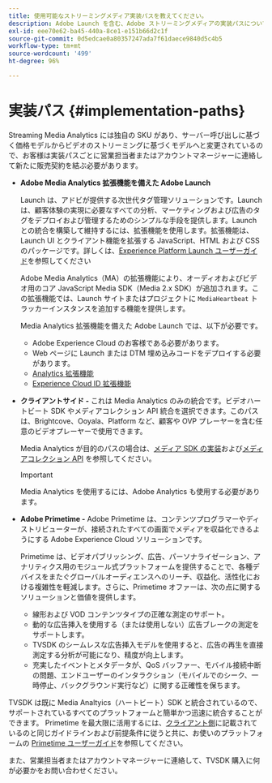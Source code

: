 ```yaml
---
title: 使用可能なストリーミングメディア実装パスを教えてください。
description: Adobe Launch を含む、Adobe ストリーミングメディアの実装パスについて説明します。
exl-id: eee70e62-ba45-440a-8ce1-e151b66d2c1f
source-git-commit: 0d5edcae0a80357247ada7f61daece9840d5c4b5
workflow-type: tm+mt
source-wordcount: '499'
ht-degree: 96%

---
```


# 実装パス {#implementation-paths}

Streaming Media Analytics には独自の SKU があり、サーバー呼び出しに基づく価格モデルからビデオのストリーミングに基づくモデルへと変更されているので、お客様は実装パスごとに営業担当者またはアカウントマネージャーに連絡して新たに販売契約を結ぶ必要があります。

* **Adobe Media Analytics 拡張機能を備えた Adobe Launch**

   Launch は、アドビが提供する次世代タグ管理ソリューションです。Launch は、顧客体験の実現に必要なすべての分析、マーケティングおよび広告のタグをデプロイおよび管理するためのシンプルな手段を提供します。Launch との統合を構築して維持するには、拡張機能を使用します。拡張機能は、Launch UI とクライアント機能を拡張する JavaScript、HTML および CSS のパッケージです。詳しくは、[Experience Platform Launch ユーザーガイド](https://docs.adobe.com/content/help/ja-JP/experience-cloud/user-guides/home.translate.html)を参照してください

   Adobe Media Analytics（MA）の拡張機能により、オーディオおよびビデオ用のコア JavaScript Media SDK（Media 2.x SDK）が追加されます。この拡張機能では、Launch サイトまたはプロジェクトに `MediaHeartbeat` トラッカーインスタンスを追加する機能を提供します。

   Media Analytics 拡張機能を備えた Adobe Launch では、以下が必要です。
   * Adobe Experience Cloud のお客様である必要があります。
   * Web ページに Launch または DTM 埋め込みコードをデプロイする必要があります。
   * [Analytics 拡張機能](https://experienceleague.adobe.com/docs/launch/using/extensions-ref/adobe-extension/analytics-extension/overview.html)
   * [Experience Cloud ID 拡張機能](https://experienceleague.adobe.com/docs/launch/using/extensions-ref/adobe-extension/id-service-extension/overview.html)


* **クライアントサイド -** これは Media Analytics のみの統合です。ビデオハートビート SDK やメディアコレクション API 統合を選択できます。このパスは、Brightcove、Ooyala、Platform など、顧客や OVP プレーヤーを含む任意のビデオプレーヤーで使用できます。

   Media Analytics が目的のパスの場合は、[メディア SDK の実装](/help/sdk-implement/setup/setup-overview.md)および[メディアコレクション API](/help/media-collection-api/mc-api-overview.md) を参照してください。

   >[!IMPORTANT]
   >
   >Media Analytics を使用するには、Adobe Analytics も使用する必要があります。

* **Adobe Primetime -** Adobe Primetime は、コンテンツプログラマーやディストリビューターが、接続されたすべての画面でメディアを収益化できるようにする Adobe Experience Cloud ソリューションです。

   Primetime は、ビデオパブリッシング、広告、パーソナライゼーション、アナリティクス用のモジュール式プラットフォームを提供することで、各種デバイスをまたぐグローバルオーディエンスへのリーチ、収益化、活性化における複雑性を軽減します。さらに、Primetime オファーは、次の点に関するソリューションと価値を提供します。

   * 線形および VOD コンテンツタイプの正確な測定のサポート。
   * 動的な広告挿入を使用する（または使用しない）広告ブレークの測定をサポートします。
   * TVSDK のシームレスな広告挿入モデルを使用すると、広告の再生を直接測定する分析が可能になり、精度が向上します。
   * 充実したイベントとメタデータが、QoS バッファー、モバイル接続中断の問題、エンドユーザーのインタラクション（モバイルでのシーク、一時停止、バックグラウンド実行など）に関する正確性を保ちます。

<!--
   * Integrated support for Nielsen DTVR (linear) with ID3 metadata and DCR with CMS metadata.
-->

TVSDK は既に Media Analtyics（ハートビート）SDK と統合されているので、サポートされているすべてのプラットフォームと簡単かつ迅速に統合することができます。<!--Primetime also supports the partnership with Nielsen.--> Primetime を最大限に活用するには、[クライアント側](/help/intro-to-ava/implementation-paths/client-side-path.md)に記載されているのと同じガイドラインおよび前提条件に従うと共に、お使いのプラットフォームの [Primetime ユーザーガイド](https://helpx.adobe.com/jp/support/primetime.html)を参照してください。

また、営業担当者またはアカウントマネージャーに連絡して、TVSDK 購入に何が必要かをお問い合わせください。
